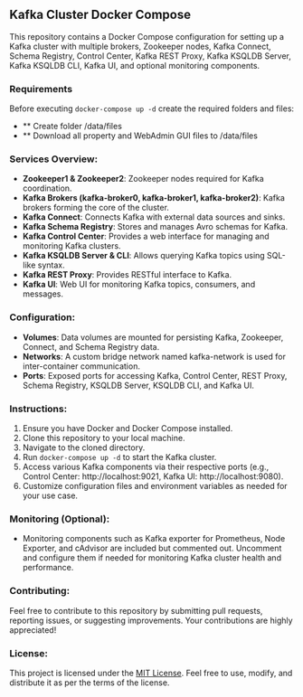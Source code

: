 ## Kafka Cluster Docker Compose

This repository contains a Docker Compose configuration for setting up a Kafka cluster with multiple brokers, Zookeeper nodes, Kafka Connect, Schema Registry, Control Center, Kafka REST Proxy, Kafka KSQLDB Server, Kafka KSQLDB CLI, Kafka UI, and optional monitoring components.
### Requirements
Before executing `docker-compose up -d` create the required folders and files: 
 - ** Create folder /data/files
 - ** Download all property and WebAdmin GUI files to /data/files
### Services Overview:

- **Zookeeper1 & Zookeeper2**: Zookeeper nodes required for Kafka coordination.
- **Kafka Brokers (kafka-broker0, kafka-broker1, kafka-broker2)**: Kafka brokers forming the core of the cluster.
- **Kafka Connect**: Connects Kafka with external data sources and sinks.
- **Kafka Schema Registry**: Stores and manages Avro schemas for Kafka.
- **Kafka Control Center**: Provides a web interface for managing and monitoring Kafka clusters.
- **Kafka KSQLDB Server & CLI**: Allows querying Kafka topics using SQL-like syntax.
- **Kafka REST Proxy**: Provides RESTful interface to Kafka.
- **Kafka UI**: Web UI for monitoring Kafka topics, consumers, and messages.

### Configuration:

- **Volumes**: Data volumes are mounted for persisting Kafka, Zookeeper, Connect, and Schema Registry data.
- **Networks**: A custom bridge network named kafka-network is used for inter-container communication.
- **Ports**: Exposed ports for accessing Kafka, Control Center, REST Proxy, Schema Registry, KSQLDB Server, KSQLDB CLI, and Kafka UI.

### Instructions:

1. Ensure you have Docker and Docker Compose installed.
2. Clone this repository to your local machine.
3. Navigate to the cloned directory.
4. Run `docker-compose up -d` to start the Kafka cluster.
5. Access various Kafka components via their respective ports (e.g., Control Center: http://localhost:9021, Kafka UI: http://localhost:9080).
6. Customize configuration files and environment variables as needed for your use case.

### Monitoring (Optional):

- Monitoring components such as Kafka exporter for Prometheus, Node Exporter, and cAdvisor are included but commented out. Uncomment and configure them if needed for monitoring Kafka cluster health and performance.

### Contributing:

Feel free to contribute to this repository by submitting pull requests, reporting issues, or suggesting improvements. Your contributions are highly appreciated!

### License:

This project is licensed under the [MIT License](LICENSE). Feel free to use, modify, and distribute it as per the terms of the license.
